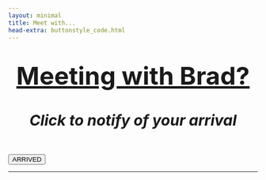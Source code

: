 ```yaml
---
layout: minimal
title: Meet with...
head-extra: buttonstyle_code.html
---
```


<html>
    <body>
        <script>
function webhook() {
        fetch('https://hook.integromat.com/veirohloph4r49a9txd3npz741acr5ln?action=meeting');
        window.location.href = "https://bradleykennedy.co.uk/meeting-click";
        console.log('Fin');
}
        </script>
        
<h1 style="text-align: center;"><span style="text-decoration: underline; font-size:50px"><strong>Meeting with Brad?</strong></span></h1>
<h1 id="title" style="text-align: center; font-size:30px"><em>Click to notify of your arrival </em></h1>
<!-- <h2 style="text-align: center;">Are you here for a Meeting or as a Participant?</h2> -->
<p>&nbsp;</p>
<div class="text-center">
  <div class="btn-group">
    <button class="button" onclick="window.open('https://hook.integromat.com/veirohloph4r49a9txd3npz741acr5ln?action=meeting');">ARRIVED</button>
  </div>
</div>
<hr />
<!-- WILL NEED TO UPDATE THIS IF I USE THE PARTICIPANT LINK AGAIN - USE THE JAVASCRIPT ABOVE AND MODIFY FOR PPWEBHOOK. 
<div class="text-center">
  <div class="btn-group">
  <a href="https://hook.integromat.com/veirohloph4r49a9txd3npz741acr5ln?action=participant" onclick="window.open('https://bradleykennedy.co.uk/meeting-click/');" class="button">Participant</a>
</div>
  </div>
-->
</body>
</html>
